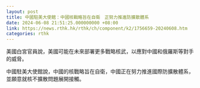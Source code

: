 ```yaml
---
layout: post
title: 中國駐美大使館：中國核戰略旨在自衛　正努力推進防擴散體系
date: 2024-06-08 21:51:25.000000000 +08:00
link: https://news.rthk.hk/rthk/ch/component/k2/1756659-20240608.htm
categories: rthk
---
```


美國白宮官員說，美國可能在未來部署更多戰略核武，以應對中國和俄羅斯等對手的威脅。

中國駐美大使館說，中國的核戰略旨在自衛，中國正在努力推進國際防擴散體系，並願意就核不擴散問題展開接觸。
